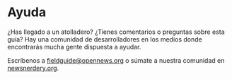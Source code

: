 ﻿# Ayuda

¿Has llegado a un atolladero? ¿Tienes comentarios o preguntas sobre esta guía? Hay una comunidad de desarrolladores en los medios donde encontrarás mucha gente dispuesta a ayudar.

Escríbenos a [fieldguide@opennews.org](mailto:fieldguide@opennews.org) o súmate a nuestra comunidad en [newsnerdery.org](http://newsnerdery.org/).
